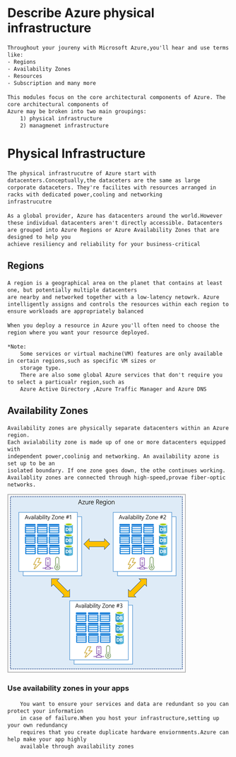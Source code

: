 # Describe Azure physical infrastructure
    Throughout your joureny with Microsoft Azure,you'll hear and use terms like:
    - Regions
    - Availability Zones
    - Resources
    - Subscription and many more

    This modules focus on the core architectural components of Azure. The core architectural components of 
    Azure may be broken into two main groupings: 
        1) physical infrastructure 
        2) managmenet infrastructure

# Physical Infrastructure
    The physical infrastrucutre of Azure start with datacenters.Conceptually,the dataceters are the same as large
    corporate dataceters. They're facilites with resources arranged in racks with dedicated power,cooling and networking
    infrastrucutre

    As a global provider, Azure has datacenters around the world.However these individual datacenters aren't directly accessible. Datacenters are grouped into Azure Regions or Azure Availability Zones that are designed to help you
    achieve resiliency and reliability for your business-critical

## Regions
    A region is a geographical area on the planet that contains at least one, but potentially multiple datacenters 
    are nearby and networked together with a low-latency netowrk. Azure intelligently assigns and controls the resources within each region to ensure workloads are appropriately balanced

    When you deploy a resource in Azure you'll often need to choose the region where you want your resource deployed.

    *Note:
        Some services or virtual machine(VM) features are only available in certain regions,such as specific VM sizes or
        storage type.
        There are also some global Azure services that don't require you to select a particualr region,such as
        Azure Active Directory ,Azure Traffic Manager and Azure DNS

## Availability Zones
    Availability zones are physically separate datacenters within an Azure region.
    Each avialability zone is made up of one or more datacenters equipped with
    independent power,coolinig and networking. An availability azone is set up to be an
    isolated boundary. If one zone goes down, the othe continues working. Availablity zones are connected through high-speed,provae fiber-optic networks.
             
  ![Alt Text](Images/availability-zones-c22f95a3.png)
 
   ### Use availability zones in your apps
        You want to ensure your services and data are redundant so you can protect your information
        in case of failure.When you host your infrastructure,setting up your own redundancy
        requires that you create duplicate hardware enviornments.Azure can help make your app highly
        available through availability zones

